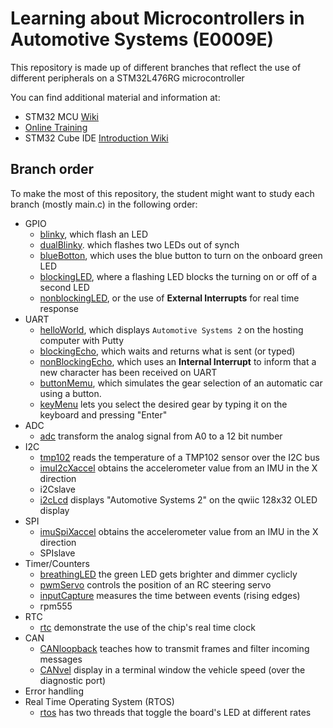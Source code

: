 # Learning about Microcontrollers in Automotive Systems (E0009E)
This repository is made up of different branches that reflect the use of different peripherals on a STM32L476RG microcontroller

You can find additional material and information at:
- STM32 MCU [Wiki](https://wiki.st.com/stm32mcu)
- [Online Training](https://www.st.com/content/st_com/en/support/learning/stm32-education/stm32-online-training/stm32l4-online-training.html)
- STM32 Cube IDE [Introduction Wiki](https://wiki.stmicroelectronics.cn/stm32mcu/wiki/STM32CubeIDE:Introduction_to_STM32CubeIDE)

## Branch order
To make the most of this repository, the student might want to study each branch (mostly main.c) in the following order:
- GPIO
	- [blinky](https://github.com/vanDeventer/as2/tree/blinky), which flash an LED
	- [dualBlinky](https://github.com/vanDeventer/as2/tree/dualBlinky). which flashes two LEDs out of synch
	- [blueBotton](https://github.com/vanDeventer/as2/tree/blueButton), which uses the blue button to turn on the onboard green LED
	- [blockingLED](https://github.com/vanDeventer/as2/tree/blockingLED), where a flashing LED blocks the turning on or off of a second LED
	- [nonblockingLED](https://github.com/vanDeventer/as2/tree/nonBlockingLED), or the use of **External Interrupts** for real time response
- UART
	- [helloWorld](https://github.com/vanDeventer/as2/tree/helloWorld), which displays ```Automotive Systems 2``` on the hosting computer with Putty
	- [blockingEcho](https://github.com/vanDeventer/as2/tree/blockingEcho), which waits and returns what is sent (or typed)
	- [nonBlockingEcho](https://github.com/vanDeventer/as2/tree/nonBlockingEcho), which uses an **Internal Interrupt** to inform that a new character has been received on UART
	- [buttonMemu](https://github.com/vanDeventer/as2/tree/buttonMenu), which simulates the gear selection of an automatic car using a button. 
	- [keyMenu](https://github.com/vanDeventer/as2/tree/keyMenu) lets you select the desired gear by typing it on the keyboard and pressing "Enter"
- ADC
	- [adc](https://github.com/vanDeventer/as2/tree/adc) transform the analog signal from A0 to a 12 bit number
- I2C
	- [tmp102](https://github.com/vanDeventer/as2/tree/tmp102) reads the temperature of a TMP102 sensor over the I2C bus
	- [imuI2cXaccel](https://github.com/vanDeventer/as2/tree/imuI2cXaccel) obtains the accelerometer value from an IMU in the X direction
	- i2Cslave
	- [i2cLcd](https://github.com/vanDeventer/as2/tree/i2cLcd) displays "Automotive Systems 2" on the qwiic 128x32 OLED display 
- SPI
	- [imuSpiXaccel](https://github.com/oskwin/as2/tree/imuSpiXaccel) obtains the accelerometer value from an IMU in the X direction
	- SPIslave
- Timer/Counters
	- [breathingLED](https://github.com/vanDeventer/as2/tree/breathingLED) the green LED gets brighter and dimmer cyclicly
	- [pwmServo](https://github.com/vanDeventer/as2/tree/pwmServo) controls the position of an RC steering servo
	- [inputCapture](https://github.com/vanDeventer/as2/tree/inputCapture) measures the time between events (rising edges)
	- rpm555
- RTC
	- [rtc](https://github.com/vanDeventer/as2/tree/rtc) demonstrate the use of the chip's real time clock
- CAN
	- [CANloopback](https://github.com/vanDeventer/as2/tree/CANVel) teaches how to transmit frames and filter incoming messages
	- [CANvel](https://github.com/vanDeventer/as2/tree/CANVel) display in a terminal window the vehicle speed (over the diagnostic port)
- Error handling
- Real Time Operating System (RTOS)
	- [rtos](https://github.com/vanDeventer/as2/tree/rtos) has two threads that toggle the board's LED at different rates
